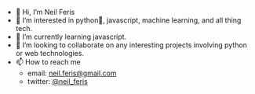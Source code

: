 - 👋 Hi, I’m Neil Feris
- 👀 I’m interested in python🐍, javascript, machine learning, and all thing tech. 
- 🌱 I’m currently learning javascript.
- 💞️ I’m looking to collaborate on any interesting projects involving python or web technologies.
- 📫 How to reach me  
  - email: [neil.feris@gmail.com](mailto:neil.feris@gmail.com) 
  - twitter: [@neil_feris](https://twitter.com/neil_feris)

<!---
neil-feris/neil-feris is a ✨ special ✨ repository because its `README.md` (this file) appears on your GitHub profile.
You can click the Preview link to take a look at your changes.
--->
